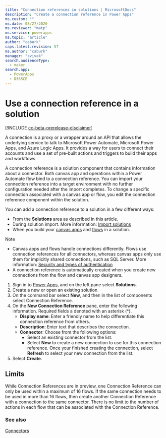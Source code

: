```yaml
---
title: "Connection references in solutions | MicrosoftDocs"
description: "Create a connection reference in Power Apps"
ms.custom: ""
ms.date: 08/27/2020
ms.reviewer: "matp"
ms.service: powerapps
ms.topic: "article"
author: "caburk"
caps.latest.revision: 57
ms.author: "caburk"
manager: "kvivek"
search.audienceType: 
  - maker
search.app: 
  - PowerApps
  - D365CE
---
```

# Use a connection reference in a solution

[!INCLUDE [cc-beta-prerelease-disclaimer](../../includes/cc-beta-prerelease-disclaimer.md)]

A connection  is a proxy or a wrapper around an API that allows the underlying service to talk to Microsoft Power Automate, Microsoft Power Apps, and Azure Logic Apps. It provides a way for users to connect their accounts and use a set of pre-built actions and triggers to build their apps and workflows.

A connection reference is a solution component that contains information about a connector. Both canvas app and operations within a Power Automate flow bind to a connection reference. You can import your connection reference into a target environment with no further configuration needed after the import completes. To change a specific connection associated with a canvas app or flow, you edit the connection reference component within the solution.

You can add a connection reference to a solution in a few different ways:
- From the **Solutions** area as described in this article.
- During solution import. More information: [Import solutions](import-update-export-solutions.md)
- When you build your [canvas apps](../canvas-apps/add-app-solution.md) and [flows](/power-automate/create-flow-solution) in a solution.

> [!NOTE]
>
> - Canvas apps and flows handle connections differently. Flows use connection references for all connectors, whereas canvas apps only use them for implicitly shared connections, such as SQL Server. More information: [Security and types of authentication](../canvas-apps/connections-list.md#security-and-types-of-authentication)
> - A connection reference is automatically created when you create new connections from the flow and canvas app designers.

1. Sign in to [Power Apps](https://make.powerapps.com/?utm_source=padocs&utm_medium=linkinadoc&utm_campaign=referralsfromdoc), and on the left pane select **Solutions**. 
2. Create a new or open an existing solution.
3. On the command bar select **New**, and then in the list of components select Connection Reference. 
4. On the **New Connection Reference** pane, enter the following information. Required fields a denoted with an asterisk (*).
   - **Display name**: Enter a friendly name to help differentiate this connection reference from others.
   - **Description**: Enter text that describes the connection.
   - **Connector**: Choose from the following options:
       - Select an existing connector from the list.
       - Select **New** to create a new connection to use for this connection reference. Once your finished creating the connection, select **Refresh** to select your new connection from the list.  
5. Select **Create**.

## Limits

While Connection References are in preview, one Connection Reference can only be used within a maximum of 16 flows. If the same connection needs to be used in more than 16 flows, then create another Connection Reference with a connection to the same connector. There is no limit to the number of actions in each flow that can be associated with the Connection Reference.

### See also

[Connectors](/connectors/connectors)
